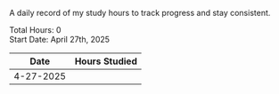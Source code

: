 A daily record of my study hours to track progress and stay consistent.

Total Hours: 0  
Start Date: April 27th, 2025

| **Date**  | **Hours Studied** |
| --------- | ----------------- |
| 4-27-2025 |                   |

